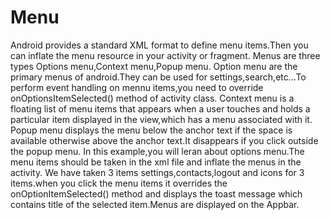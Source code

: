 # Menu
Android provides a standard XML format to define menu items.Then you can inflate the menu resource in your activity or fragment.
Menus are three types Options menu,Context menu,Popup menu.
Option menu are the primary menus of android.They can be used for settings,search,etc...To perform event handling on mennu items,you need 
to override onOptionsItemSelected() method of activity class.
Context menu is a floating list of menu items that appears when a user touches and holds a particular item displayed in the view,which has a
menu associated with it.
Popup menu displays the menu below the anchor text if the space is available otherwise above the anchor text.It disappears if you click 
outside the popup menu.
In this example,you will leran about options menu.The menu items should be taken in the xml file and inflate the menus in the activity.
We have taken 3 items settings,contacts,logout and icons for 3 items.when you click the menu items it overrides the onOptionItemSelected() 
method and displays the toast message which contains title of the selected item.Menus are displayed on the Appbar.
